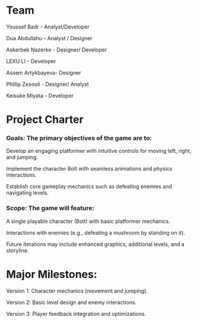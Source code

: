 # Team
Youssef Badr - Analyst/Developer

Dua Abdullahu - Analyst / Designer

Askerbek Nazerke - Designer/ Developer

LEXU LI   - Developer

Assem Artykbayeva- Designer 

Phillip Zesooli - Designer/ Analyst

Keisuke Miyata - Developer

# Project Charter
### Goals: The primary objectives of the game are to:

Develop an engaging platformer with intuitive controls for moving left, right, and jumping.

Implement the character Bolt with seamless animations and physics interactions.

Establish core gameplay mechanics such as defeating enemies and navigating levels.

### Scope: The game will feature:

A single playable character (Bolt) with basic platformer mechanics.

Interactions with enemies (e.g., defeating a mushroom by standing on it).

Future iterations may include enhanced graphics, additional levels, and a storyline.

# Major Milestones:

Version 1: Character mechanics (movement and jumping).

Version 2: Basic level design and enemy interactions.

Version 3: Player feedback integration and optimizations.
